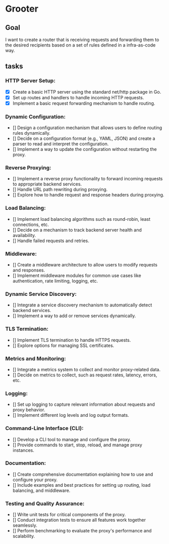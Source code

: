 # Grooter

## Goal

I want to create a router that is receiving requests and forwarding them to the desired recipients based on a set of rules defined in a infra-as-code way.

## tasks

### HTTP Server Setup:

- [X] Create a basic HTTP server using the standard net/http package in Go.
- [X] Set up routes and handlers to handle incoming HTTP requests.
- [X] Implement a basic request forwarding mechanism to handle routing.

### Dynamic Configuration:

- [] Design a configuration mechanism that allows users to define routing rules dynamically.
- [] Decide on a configuration format (e.g., YAML, JSON) and create a parser to read and interpret the configuration.
- [] Implement a way to update the configuration without restarting the proxy.


### Reverse Proxying:

- [] Implement a reverse proxy functionality to forward incoming requests to appropriate backend services.
- [] Handle URL path rewriting during proxying.
- [] Explore how to handle request and response headers during proxying.

### Load Balancing:

- [] Implement load balancing algorithms such as round-robin, least connections, etc.
- [] Decide on a mechanism to track backend server health and availability.
- [] Handle failed requests and retries.

### Middleware:

- [] Create a middleware architecture to allow users to modify requests and responses.
- [] Implement middleware modules for common use cases like authentication, rate limiting, logging, etc.

### Dynamic Service Discovery:

- [] Integrate a service discovery mechanism to automatically detect backend services.
- [] Implement a way to add or remove services dynamically.

### TLS Termination:

- [] Implement TLS termination to handle HTTPS requests.
- [] Explore options for managing SSL certificates.

### Metrics and Monitoring:

- [] Integrate a metrics system to collect and monitor proxy-related data.
- [] Decide on metrics to collect, such as request rates, latency, errors, etc.

### Logging:

- [] Set up logging to capture relevant information about requests and proxy behavior.
- [] Implement different log levels and log output formats.

### Command-Line Interface (CLI):

- [] Develop a CLI tool to manage and configure the proxy.
- [] Provide commands to start, stop, reload, and manage proxy instances.

### Documentation:

- [] Create comprehensive documentation explaining how to use and configure your proxy.
- [] Include examples and best practices for setting up routing, load balancing, and middleware.

### Testing and Quality Assurance:

- [] Write unit tests for critical components of the proxy.
- [] Conduct integration tests to ensure all features work together seamlessly.
- [] Perform benchmarking to evaluate the proxy's performance and scalability.
